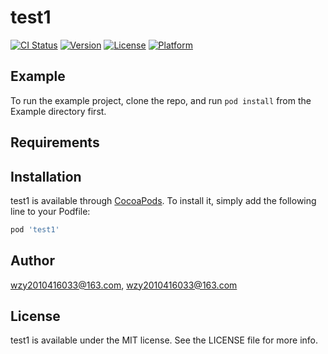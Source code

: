 # test1

[![CI Status](https://img.shields.io/travis/wzy2010416033@163.com/test1.svg?style=flat)](https://travis-ci.org/wzy2010416033@163.com/test1)
[![Version](https://img.shields.io/cocoapods/v/test1.svg?style=flat)](https://cocoapods.org/pods/test1)
[![License](https://img.shields.io/cocoapods/l/test1.svg?style=flat)](https://cocoapods.org/pods/test1)
[![Platform](https://img.shields.io/cocoapods/p/test1.svg?style=flat)](https://cocoapods.org/pods/test1)

## Example

To run the example project, clone the repo, and run `pod install` from the Example directory first.

## Requirements

## Installation

test1 is available through [CocoaPods](https://cocoapods.org). To install
it, simply add the following line to your Podfile:

```ruby
pod 'test1'
```

## Author

wzy2010416033@163.com, wzy2010416033@163.com

## License

test1 is available under the MIT license. See the LICENSE file for more info.
